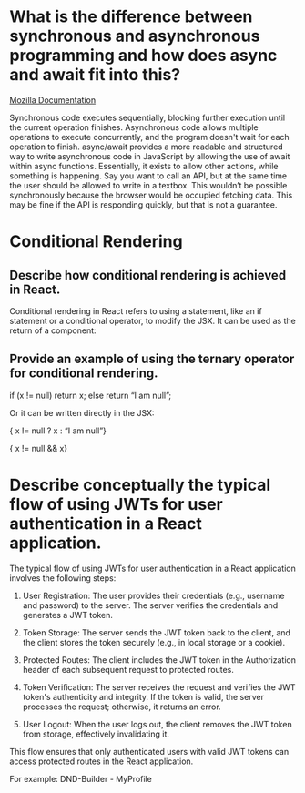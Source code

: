 # What is the difference between synchronous and asynchronous programming and how does async and await fit into this?

[Mozilla Documentation](https://developer.mozilla.org/en-US/docs/Learn/JavaScript/Asynchronous/Introducing)

Synchronous code executes sequentially, blocking further execution until the current operation finishes. Asynchronous code allows multiple operations to execute concurrently, and the program doesn't wait for each operation to finish.
async/await provides a more readable and structured way to write asynchronous code in JavaScript by allowing the use of await within async functions.
Essentially, it exists to allow other actions, while something is happening. Say you want to call an API, but at the same time the user should be allowed to write in a textbox. This wouldn’t be possible synchronously because the browser would be occupied fetching data. This may be fine if the API is responding quickly, but that is not a guarantee.

# Conditional Rendering

## Describe how conditional rendering is achieved in React.

Conditional rendering in React refers to using a statement, like an if statement or a conditional operator, to modify the JSX. It can be used as the return of a component:

## Provide an example of using the ternary operator for conditional rendering.

if (x != null)
return x;
else
return “I am null”;

Or it can be written directly in the JSX:

{ x != null ? x : “I am null”}

{ x != null && x}

# Describe conceptually the typical flow of using JWTs for user authentication in a React application.

The typical flow of using JWTs for user authentication in a React application involves the following steps:

1. User Registration: The user provides their credentials (e.g., username and password) to the server. The server verifies the credentials and generates a JWT token.

2. Token Storage: The server sends the JWT token back to the client, and the client stores the token securely (e.g., in local storage or a cookie).

3. Protected Routes: The client includes the JWT token in the Authorization header of each subsequent request to protected routes.

4. Token Verification: The server receives the request and verifies the JWT token's authenticity and integrity. If the token is valid, the server processes the request; otherwise, it returns an error.

5. User Logout: When the user logs out, the client removes the JWT token from storage, effectively invalidating it.

This flow ensures that only authenticated users with valid JWT tokens can access protected routes in the React application.

For example: DND-Builder - MyProfile
